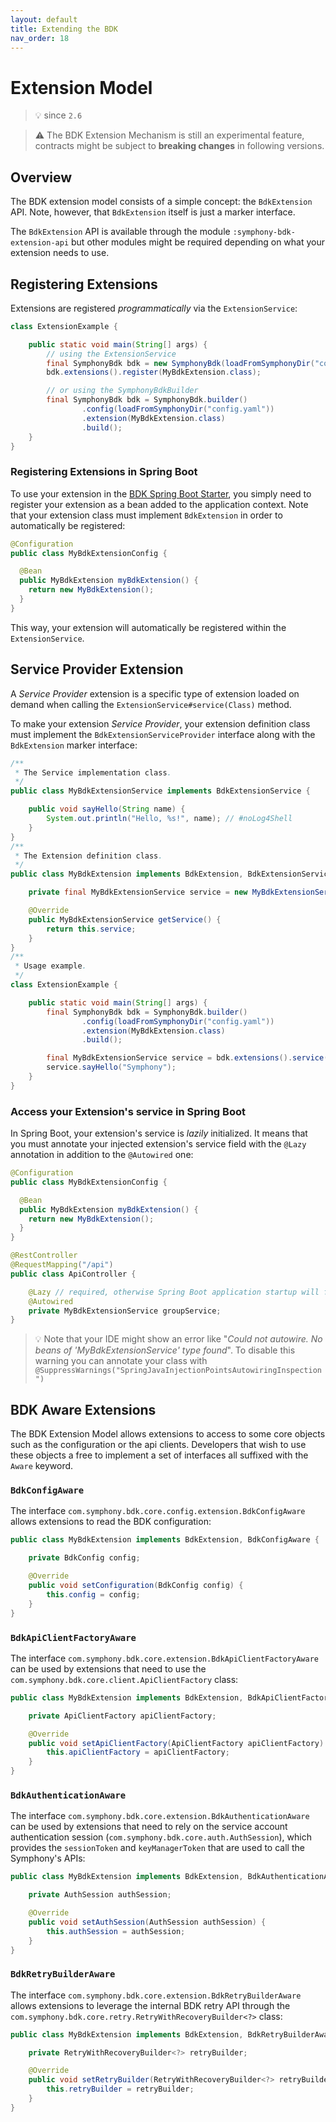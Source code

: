 ```yaml
---
layout: default
title: Extending the BDK
nav_order: 18
---
```


# Extension Model
> :bulb: since `2.6`

> :warning: The BDK Extension Mechanism is still an experimental feature, contracts might be subject to **breaking changes**
> in following versions.

## Overview
The BDK extension model consists of a simple concept: the `BdkExtension` API. Note, however, that `BdkExtension`
itself is just a marker interface.

The `BdkExtension` API is available through the module `:symphony-bdk-extension-api` but other modules might be required
depending on what your extension needs to use.

## Registering Extensions
Extensions are registered _programmatically_ via the `ExtensionService`:
```java
class ExtensionExample {

    public static void main(String[] args) {
        // using the ExtensionService
        final SymphonyBdk bdk = new SymphonyBdk(loadFromSymphonyDir("config.yaml"));
        bdk.extensions().register(MyBdkExtension.class);

        // or using the SymphonyBdkBuilder
        final SymphonyBdk bdk = SymphonyBdk.builder()
                .config(loadFromSymphonyDir("config.yaml"))
                .extension(MyBdkExtension.class)
                .build();
    }
}
```

### Registering Extensions in Spring Boot
To use your extension in the [BDK Spring Boot Starter](./spring-boot/core-starter.html), you simply need to register your
extension as a bean added to the application context. Note that your extension class must implement `BdkExtension` in order
to automatically be registered:
```java
@Configuration
public class MyBdkExtensionConfig {

  @Bean
  public MyBdkExtension myBdkExtension() {
    return new MyBdkExtension();
  }
}
```
This way, your extension will automatically be registered within the `ExtensionService`.

## Service Provider Extension
A _Service Provider_ extension is a specific type of extension loaded on demand when calling the
`ExtensionService#service(Class)` method.

To make your extension _Service Provider_, your extension definition class must implement the `BdkExtensionServiceProvider`
interface along with the `BdkExtension` marker interface:
```java
/**
 * The Service implementation class.
 */
public class MyBdkExtensionService implements BdkExtensionService {

    public void sayHello(String name) {
        System.out.println("Hello, %s!", name); // #noLog4Shell
    }
}
/**
 * The Extension definition class.
 */
public class MyBdkExtension implements BdkExtension, BdkExtensionServiceProvider<MyBdkExtensionService> {

    private final MyBdkExtensionService service = new MyBdkExtensionService();

    @Override
    public MyBdkExtensionService getService() {
        return this.service;
    }
}
/**
 * Usage example.
 */
class ExtensionExample {

    public static void main(String[] args) {
        final SymphonyBdk bdk = SymphonyBdk.builder()
                .config(loadFromSymphonyDir("config.yaml"))
                .extension(MyBdkExtension.class)
                .build();

        final MyBdkExtensionService service = bdk.extensions().service(MyBdkExtension.class);
        service.sayHello("Symphony");
    }
}
```

### Access your Extension's service in Spring Boot
In Spring Boot, your extension's service is _lazily_ initialized. It means that you must annotate your injected extension's service
field with the `@Lazy` annotation in addition to the `@Autowired` one:
```java
@Configuration
public class MyBdkExtensionConfig {

  @Bean
  public MyBdkExtension myBdkExtension() {
    return new MyBdkExtension();
  }
}

@RestController
@RequestMapping("/api")
public class ApiController {

    @Lazy // required, otherwise Spring Boot application startup will fail
    @Autowired
    private MyBdkExtensionService groupService;
}
```
> :bulb: Note that your IDE might show an error like "_Could not autowire. No beans of 'MyBdkExtensionService' type found_".
> To disable this warning you can annotate your class with `@SuppressWarnings("SpringJavaInjectionPointsAutowiringInspection")`

## BDK Aware Extensions
The BDK Extension Model allows extensions to access to some core objects such as the configuration or the api clients.
Developers that wish to use these objects a free to implement a set of interfaces all suffixed with the `Aware` keyword.

### `BdkConfigAware`
The interface `com.symphony.bdk.core.config.extension.BdkConfigAware` allows extensions to read the BDK configuration:
```java
public class MyBdkExtension implements BdkExtension, BdkConfigAware {

    private BdkConfig config;

    @Override
    public void setConfiguration(BdkConfig config) {
        this.config = config;
    }
}
```

### `BdkApiClientFactoryAware`
The interface `com.symphony.bdk.core.extension.BdkApiClientFactoryAware` can be used by extensions that need to
use the `com.symphony.bdk.core.client.ApiClientFactory` class:
```java
public class MyBdkExtension implements BdkExtension, BdkApiClientFactoryAware {

    private ApiClientFactory apiClientFactory;

    @Override
    public void setApiClientFactory(ApiClientFactory apiClientFactory) {
        this.apiClientFactory = apiClientFactory;
    }
}
```

### `BdkAuthenticationAware`
The interface `com.symphony.bdk.core.extension.BdkAuthenticationAware` can be used by extensions that need to rely on the
service account authentication session (`com.symphony.bdk.core.auth.AuthSession`), which provides the `sessionToken` and
`keyManagerToken` that are used to call the Symphony's APIs:
```java
public class MyBdkExtension implements BdkExtension, BdkAuthenticationAware {

    private AuthSession authSession;

    @Override
    public void setAuthSession(AuthSession authSession) {
        this.authSession = authSession;
    }
}
```

### `BdkRetryBuilderAware`
The interface `com.symphony.bdk.core.extension.BdkRetryBuilderAware` allows extensions to leverage the internal BDK retry API
through the `com.symphony.bdk.core.retry.RetryWithRecoveryBuilder<?>` class:
```java
public class MyBdkExtension implements BdkExtension, BdkRetryBuilderAware {

    private RetryWithRecoveryBuilder<?> retryBuilder;

    @Override
    public void setRetryBuilder(RetryWithRecoveryBuilder<?> retryBuilder) {
        this.retryBuilder = retryBuilder;
    }
}
```
